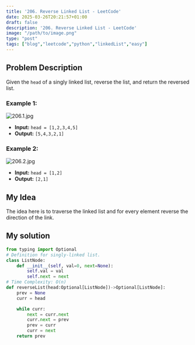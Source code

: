 ```yaml
---
title: '206. Reverse Linked List - LeetCode'
date: 2025-03-26T20:21:57+01:00
draft: false
description: '206. Reverse Linked List - LeetCode'
image: "/path/to/image.png"
type: "post"
tags: ["blog","leetcode","python","linkedList","easy"]
---
```

## Problem Description

Given the `head` of a singly linked list, reverse the list, and return the reversed list.

### Example 1:
![206.1.jpg](/images/206.1.jpg)
* **Input:** `head = [1,2,3,4,5]`
* **Output:** `[5,4,3,2,1]`
### Example 2:
![206.2.jpg](/images/206.2.jpg)
* **Input:** `head = [1,2]`
* **Output:** `[2,1]`

## My Idea

The idea here is to traverse the linked list and for every element reverse the direction of the link.

## My solution
```python
from typing import Optional
# Definition for singly-linked list.
class ListNode:
    def __init__(self, val=0, next=None):
        self.val = val
        self.next = next
# Time Complexity: O(n)
def reverseList(head:Optional[ListNode])->Optional[ListNode]:
    prev = None
    curr = head

    while curr:
        next = curr.next
        curr.next = prev
        prev = curr
        curr = next
    return prev
```
